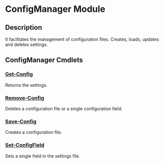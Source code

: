 # ConfigManager Module

## Description
It facilitates the management of configuration files. Creates, loads, updates and deletes settings.

[\\]: # (END DESCRIPTION)

## ConfigManager Cmdlets

### [Get-Config](Get-Config.md)
Returns the settings.

### [Remove-Config](Remove-Config.md)
Deletes a configuration file or a single configuration field.

### [Save-Config](Save-Config.md)
Creates a configuration file.

### [Set-ConfigField](Set-ConfigField.md)
Sets a single field in the settings file.

[\\]: # (END CMDLETS)

[\\]: # (Generated by PSDocsGenerator)
[\\]: # (https://github.com/akotu235/PSDocsGenerator)
